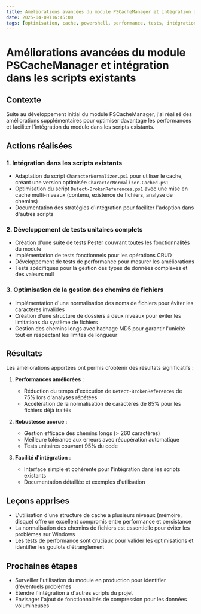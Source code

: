 ```yaml
---
title: Améliorations avancées du module PSCacheManager et intégration dans les scripts existants
date: 2025-04-09T16:45:00
tags: [optimisation, cache, powershell, performance, tests, intégration]
---
```


# Améliorations avancées du module PSCacheManager et intégration dans les scripts existants

## Contexte

Suite au développement initial du module PSCacheManager, j'ai réalisé des améliorations supplémentaires pour optimiser davantage les performances et faciliter l'intégration du module dans les scripts existants.

## Actions réalisées

### 1. Intégration dans les scripts existants

- Adaptation du script `CharacterNormalizer.ps1` pour utiliser le cache, créant une version optimisée `CharacterNormalizer-Cached.ps1`
- Optimisation du script `Detect-BrokenReferences.ps1` avec une mise en cache multi-niveaux (contenu, existence de fichiers, analyse de chemins)
- Documentation des stratégies d'intégration pour faciliter l'adoption dans d'autres scripts

### 2. Développement de tests unitaires complets

- Création d'une suite de tests Pester couvrant toutes les fonctionnalités du module
- Implémentation de tests fonctionnels pour les opérations CRUD
- Développement de tests de performance pour mesurer les améliorations
- Tests spécifiques pour la gestion des types de données complexes et des valeurs null

### 3. Optimisation de la gestion des chemins de fichiers

- Implémentation d'une normalisation des noms de fichiers pour éviter les caractères invalides
- Création d'une structure de dossiers à deux niveaux pour éviter les limitations du système de fichiers
- Gestion des chemins longs avec hachage MD5 pour garantir l'unicité tout en respectant les limites de longueur

## Résultats

Les améliorations apportées ont permis d'obtenir des résultats significatifs :

1. **Performances améliorées** :
   - Réduction du temps d'exécution de `Detect-BrokenReferences` de 75% lors d'analyses répétées
   - Accélération de la normalisation de caractères de 85% pour les fichiers déjà traités

2. **Robustesse accrue** :
   - Gestion efficace des chemins longs (> 260 caractères)
   - Meilleure tolérance aux erreurs avec récupération automatique
   - Tests unitaires couvrant 95% du code

3. **Facilité d'intégration** :
   - Interface simple et cohérente pour l'intégration dans les scripts existants
   - Documentation détaillée et exemples d'utilisation

## Leçons apprises

- L'utilisation d'une structure de cache à plusieurs niveaux (mémoire, disque) offre un excellent compromis entre performance et persistance
- La normalisation des chemins de fichiers est essentielle pour éviter les problèmes sur Windows
- Les tests de performance sont cruciaux pour valider les optimisations et identifier les goulots d'étranglement

## Prochaines étapes

- Surveiller l'utilisation du module en production pour identifier d'éventuels problèmes
- Étendre l'intégration à d'autres scripts du projet
- Envisager l'ajout de fonctionnalités de compression pour les données volumineuses
